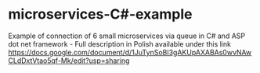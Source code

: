# microservices-C#-example
Example of connection of 6 small microservices via queue in C# and ASP dot net framework  - Full description in Polish available under this link https://docs.google.com/document/d/1JuTynSoBI3gAKUpAXABAs0wvNAwCLdDxtVtao5qf-Mk/edit?usp=sharing


